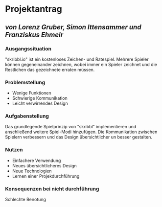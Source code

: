 # Projektantrag

 ## *von Lorenz Gruber, Simon Ittensammer und Franziskus Ehmeir*

### Ausgangssituation

"skribbl.io" ist ein kostenloses Zeichen- und Ratespiel.
Mehrere Spieler können gegeneinander zeichnen, wobei immer ein Spieler zeichnet und die Restlichen das gezeichnete erraten müssen.

### Problemstellung

* Wenige Funktionen
* Schwierige Kommunikation
* Leicht verwirrendes Design

### Aufgabenstellung

Das grundlegende Spielprinzip von "skribbl" implementieren und
anschließend weitere Spiel-Modi hinzufügen.
Die Kommunikation zwischen Spielern verbessern und das Design übersichtlicher un besser gestalten.

### Nutzen

* Einfachere Verwendung
* Neues übersichtlicheres Design
* Neue Technologien
* Lernen einer Projekdurchführung

### Konsequenzen bei nicht durchführung

Schlechte Benotung
